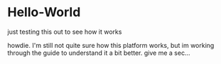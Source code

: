 # Hello-World
just testing this out to see how it works 


howdie. 
I'm still not quite sure how this platform works, but im working through the guide to understand it a bit better.
give me a sec...
